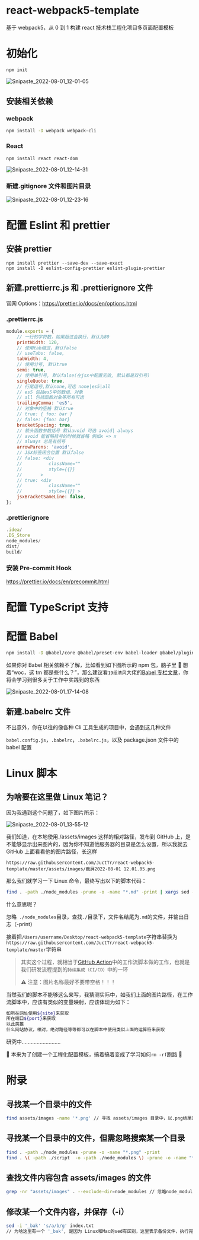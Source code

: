 # react-webpack5-template

基于 webpack5，从 0 到 1 构建 react 技术栈工程化项目多页面配置模板

# 初始化

```bash
npm init
```

![Snipaste_2022-08-01_12-01-05](https://raw.githubusercontent.com/JuctTr/react-webpack5-template/master/assets/images/Snipaste_2022-08-01_12-01-05.png)

## 安装相关依赖

### webpack

```bash
npm install -D webpack webpack-cli
```

### React

```bash
npm install react react-dom
```

![Snipaste_2022-08-01_12-14-31](https://raw.githubusercontent.com/JuctTr/react-webpack5-template/master/assets/images/Snipaste_2022-08-01_12-14-31.png)

### 新建.gitignore 文件和图片目录

![Snipaste_2022-08-01_12-23-16](https://raw.githubusercontent.com/JuctTr/react-webpack5-template/master/assets/images/Snipaste_2022-08-01_12-23-16.png)

# 配置 Eslint 和 prettier

## 安装 prettier

```shell
npm install prettier --save-dev --save-exact
npm install -D eslint-config-prettier eslint-plugin-prettier
```

## 新建.prettierrc.js 和 .prettierignore 文件

官网 Options：https://prettier.io/docs/en/options.html

### .prettierrc.js

```javascript
module.exports = {
    // 一行的字符数，如果超过会换行，默认为80
    printWidth: 120,
    // 使用tab缩进，默认false
    // useTabs: false,
    tabWidth: 4,
    // 使用分号, 默认true
    semi: true,
    // 使用单引号, 默认false(在jsx中配置无效, 默认都是双引号)
    singleQuote: true,
    // 行尾逗号,默认none,可选 none|es5|all
    // es5 包括es5中的数组、对象
    // all 包括函数对象等所有可选
    trailingComma: 'es5',
    // 对象中的空格 默认true
    // true: { foo: bar }
    // false: {foo: bar}
    bracketSpacing: true,
    // 箭头函数参数括号 默认avoid 可选 avoid| always
    // avoid 能省略括号的时候就省略 例如x => x
    // always 总是有括号
    arrowParens: 'avoid',
    // JSX标签闭合位置 默认false
    // false: <div
    //          className=""
    //          style={{}}
    //       >
    // true: <div
    //          className=""
    //          style={{}} >
    jsxBracketSameLine: false,
};
```

### .prettierignore

```javascript
.idea/
.DS_Store
node_modules/
dist/
build/
```

### 安装 Pre-commit Hook

https://prettier.io/docs/en/precommit.html

# 配置 TypeScript 支持

# 配置 Babel

```bash
npm install -D @babel/core @babel/preset-env babel-loader @babel/plugin-transform-runtime @babel/preset-react
```

如果你对 Babel 相关依赖不了解，比如看到如下图所示的 npm 包，脑子里 🧠 想着“woc，这 tm 都是些什么？”，那么建议看`19组清风`大佬的[Babel 专栏文章](https://juejin.cn/column/7031914136783028237)，你将会学习到很多关于工作中实践到的东西

![Snipaste_2022-08-01_17-14-08](https://raw.githubusercontent.com/JuctTr/react-webpack5-template/master/assets/images/Snipaste_2022-08-01_17-14-08.png)

## 新建.babelrc 文件

不出意外，你在以往的像各种 Cli 工具生成的项目中，会遇到这几种文件

`babel.config.js`，`.babelrc`，`.babelrc.js`，以及 package.json 文件中的 babel 配置

# Linux 脚本

## 为啥要在这里做 Linux 笔记？

因为我遇到这个问题了，如下图片所示：

![Snipaste_2022-08-01_13-55-12](https://raw.githubusercontent.com/JuctTr/react-webpack5-template/master/assets/images/Snipaste_2022-08-01_13-55-12.png)

我们知道，在本地使用./assets/images 这样的相对路径，发布到 GitHub 上，是不能够显示出来图片的，因为你不知道他服务器的目录是怎么设置，所以我就去 GitHub 上面看看他的图片路径，长这样

`https://raw.githubusercontent.com/JuctTr/react-webpack5-template/master/assets/images/截屏2022-08-01 12.01.05.png`

那么我们就学习一下 Linux 命令，最终写出以下的脚本代码：

```bash
find . -path ./node_modules -prune -o -name "*.md" -print | xargs sed -i '' 's/\/Users\/username\/Desktop\/react-webpack5-template/https:\/\/raw.githubusercontent.com\/JuctTr\/react-webpack5-template\/master/g'
```

什么意思呢？

忽略` ./node_modules`目录，查找`./`目录下，文件名结尾为`.md`的文件，并输出日志（-print）

接着把`/Users/username/Desktop/react-webpack5-template`字符串替换为`https://raw.githubusercontent.com/JuctTr/react-webpack5-template/master`字符串

> 其实这个过程，就相当于[GitHub Action](https://docs.github.com/cn/actions/learn-github-actions/understanding-github-actions)中的工作流脚本做的工作，也就是我们研发流程提到的`持续集成（CI/CD）`中的一环
>
> ⚠️ 注意：图片名称最好不要带空格！！！

当然我们的脚本不能够这么来写，我猜测实际中，如我们上面的图片路径，在工作流脚本中，应该有类似的变量映射，应该体现为如下：

```bash
如所在网址使用${site}来获取
所在端口${port}来获取
以此类推
什么网站协议，相对，绝对路径等等都可以在脚本中使用类似上面的运算符来获取
```

研究中..........................

👻 本来为了创建一个工程化配置模板，搞着搞着变成了学习如何`rm -rf`跑路 🤡

# 附录

## 寻找某一个目录中的文件

```bash
find assets/images -name '*.png' // 寻找 assets/images 目录中，以.png结尾的文件
```

## 寻找某一个目录中的文件，但需忽略搜索某一个目录

```bash
find . -path ./node_modules -prune -o -name "*.png" -print
find . \( -path ./script  -o -path ./node_modules \) -prune -o -name "*.md" -print // 忽略两个目录，以此类推
```

## 查找文件内容包含 assets/images 的文件

```bash
grep -nr "assets/images" . --exclude-dir=node_modules // 忽略node_modules目录
```

## 修改某一个文件内容，并保存（-i）

```bash
sed -i '_bak' 's/a/b/g' index.txt
// 为啥这里有一个 '_bak', 是因为 Linux和Mac的sed有区别，这里表示备份文件，执行完会生成 index.txt_bak文件
```

